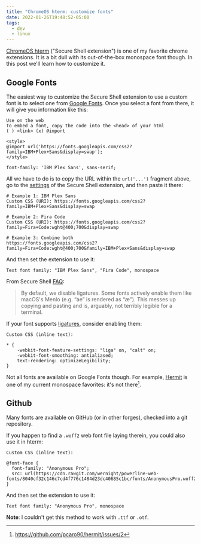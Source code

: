 ```yaml
---
title: "ChromeOS hterm: customize fonts"
date: 2022-01-26T19:48:52-05:00
tags:
  - dev
  - linux
---
```


[ChromeOS hterm][hterm] ("Secure Shell extension") is one of my favorite chrome extensions.
It is a bit dull with its out-of-the-box monospace font though.
In this post we'll learn how to customize it.

<!--more-->

## Google Fonts

The easiest way to customize the Secure Shell extension to use a custom font is to select one from [Google Fonts][google-fonts].
Once you select a font from there, it will give you information like this:

```none
Use on the web
To embed a font, copy the code into the <head> of your html
( ) <link> (x) @import

<style>
@import url('https://fonts.googleapis.com/css2?family=IBM+Plex+Sans&display=swap');
</style>

font-family: 'IBM Plex Sans', sans-serif;
```

All we have to do is to copy the URL within the `url('...')` fragment above,
go to the [settings](chrome-extension://iodihamcpbpeioajjeobimgagajmlibd/html/nassh_preferences_editor.html) of the Secure Shell extension,
and then paste it there:

```none
# Example 1: IBM Plex Sans
Custom CSS (URI): https://fonts.googleapis.com/css2?family=IBM+Plex+Sans&display=swap

# Example 2: Fira Code
Custom CSS (URI): https://fonts.googleapis.com/css2?family=Fira+Code:wght@400;700&display=swap

# Example 3: Combine both
https://fonts.googleapis.com/css2?family=Fira+Code:wght@400;700&family=IBM+Plex+Sans&display=swap
```

And then set the extension to use it:

```none
Text font family: "IBM Plex Sans", "Fira Code", monospace
```

From Secure Shell [FAQ][faq]:

> By default, we disable ligatures. Some fonts actively enable them like macOS's Menlo (e.g. “ae” is rendered as “æ”). This messes up copying and pasting and is, arguably, not terribly legible for a terminal.

If your font supports [ligatures](https://en.wikipedia.org/wiki/Ligature_(writing)), consider enabling them:

```none
Custom CSS (inline text):

* {
    -webkit-font-feature-settings: "liga" on, "calt" on;
    -webkit-font-smoothing: antialiased;
    text-rendering: optimizeLegibility;
}
```

Not all fonts are available on Google Fonts though.
For example, [Hermit][hermit] is one of my current monospace favorites: it's not there[^1].

## Github

Many fonts are available on GitHub (or in other forges), checked into a git repository.

If you happen to find a `.woff2` web font file laying therein, you could also use it in hterm:

```none
Custom CSS (inline text):

@font-face {
  font-family: "Anonymous Pro";
  src: url(https://cdn.rawgit.com/wernight/powerline-web-fonts/8040cf32c146c7cd4f776c1484d23dc40685c1bc/fonts/AnonymousPro.woff2);
}
```

And then set the extension to use it:

```none
Text font family: "Anonymous Pro", monospace
```

**Note**: I couldn't get this method to work with `.ttf` or `.otf`.

[faq]: https://chromium.googlesource.com/apps/libapps/+/master/nassh/doc/FAQ.md
[google-fonts]: https://fonts.google.com/
[hermit]: https://pcaro.es/p/hermit/
[hterm]: https://chrome.google.com/webstore/detail/secure-shell/iodihamcpbpeioajjeobimgagajmlibd?hl=en

[^1]: https://github.com/pcaro90/hermit/issues/2